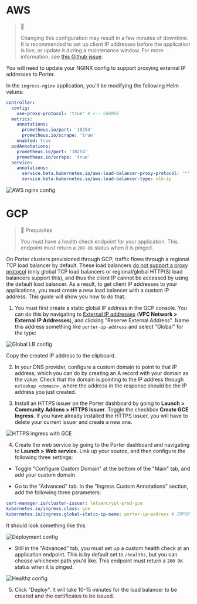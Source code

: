 # AWS

> 🚧
> 
> Changing this configuration may result in a few minutes of downtime. It is recommended to set up client IP addresses before the application is live, or update it during a maintenance window. For more information, see [this Github issue](https://github.com/porter-dev/porter/issues/632#issuecomment-832939982).
 
You will need to update your NGINX config to support proxying external IP addresses to Porter.

In the `ingress-nginx` application, you'll be modifying the following Helm values:

```yaml
controller:
  config:
    use-proxy-protocol: 'true' # <-- CHANGE
  metrics:
    annotations:
      prometheus.io/port: '10254'
      prometheus.io/scrape: 'true'
    enabled: true
  podAnnotations:
    prometheus.io/port: '10254'
    prometheus.io/scrape: 'true'
  service:
    annotations:
      service.beta.kubernetes.io/aws-load-balancer-proxy-protocol: '*'  # <-- CHANGE
      service.beta.kubernetes.io/aws-load-balancer-type: nlb-ip
```

![AWS nginx config](https://files.readme.io/26d96cf-Screen_Shot_2021-05-11_at_10.08.32_AM.png "Screen Shot 2021-05-11 at 10.08.32 AM.png")

# GCP 

> 🚧 Prequisites
> 
> You must have a health check endpoint for your application. This endpoint must return a `200 OK` status when it is pinged.

On Porter clusters provisioned through GCP, traffic flows through a regional TCP load balancer by default. These load balancers [do not support a proxy protocol](https://kubernetes.github.io/ingress-nginx/deploy/#gce-gke) (only global TCP load balancers or regional/global HTTP(S) load balancers support this), and thus the client IP cannot be accessed by using the default load balancer. As a result, to get client IP addresses to your applications, you must create a new load balancer with a custom IP address. This guide will show you how to do that. 

1. You must first create a static global IP address in the GCP console. You can do this by navigating to [External IP addresses](https://console.cloud.google.com/networking/addresses/list) (**VPC Network > External IP Addresses**), and clicking "Reserve External Address". Name this address something like `porter-ip-address` and select "Global" for the type:

![Global LB config](https://files.readme.io/5e56940-Screen_Shot_2021-05-10_at_2.25.04_PM.png "Screen Shot 2021-05-10 at 2.25.04 PM.png")

Copy the created IP address to the clipboard. 

2. In your DNS provider, configure a custom domain to point to that IP address, which you can do by creating an A record with your domain as the value. Check that the domain is pointing to the IP address through `nslookup <domain>`, where the address in the response should be the IP address you just created. 

3. Install an HTTPS issuer on the Porter dashboard by going to **Launch > Community Addons > HTTPS Issuer**. Toggle the checkbox **Create GCE Ingress**. If you have already installed the HTTPS issuer, you will have to delete your current issuer and create a new one. 

![HTTPS ingress with GCE](https://files.readme.io/a58e975-Screen_Shot_2021-05-10_at_4.12.27_PM.png "Screen Shot 2021-05-10 at 4.12.27 PM.png")

4. Create the web service by going to the Porter dashboard and navigating to **Launch > Web service**. Link up your source, and then configure the following three settings:

- Toggle "Configure Custom Domain" at the bottom of the "Main" tab, and add your custom domain. 

- Go to the "Advanced" tab. In the "Ingress Custom Annotations" section, add the following three parameters:

```yaml
cert-manager.io/cluster-issuer: letsencrypt-prod-gce
kubernetes.io/ingress.class: gce
kubernetes.io/ingress.global-static-ip-name: porter-ip-address # IMPORTANT: replace this with the name of your static ip address!
```

It should look something like this:

![Deployment config](https://files.readme.io/acdf9c2-Screen_Shot_2021-05-10_at_4.24.01_PM.png "Screen Shot 2021-05-10 at 4.24.01 PM.png")

- Still in the "Advanced" tab, you must set up a custom health check at an application endpoint. This is by default set to `/healthz`, but you can choose whichever path you'd like. This endpoint must return a `200 OK` status when it is pinged. 

![Healthz config](https://files.readme.io/9b5432a-Screen_Shot_2021-05-10_at_4.24.13_PM.png "Screen Shot 2021-05-10 at 4.24.13 PM.png")

5. Click "Deploy". It will take 10-15 minutes for the load balancer to be created and the certificates to be issued.
